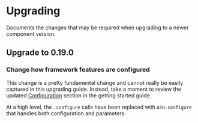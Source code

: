# Upgrading

Documents the changes that may be required when upgrading to a newer component version.

## Upgrade to 0.19.0

### Change how framework features are configured

This change is a pretty fundamental change and cannot really be easily captured in this upgrading guide. Instead, take a moment to review the updated [Configuration](https://athenaframework.org/getting_started/configuration/) section in the getting started guide.

At a high level, the `.configure` calls have been replaced with `ATH.configure` that handles both configuration and parameters.
